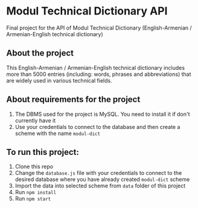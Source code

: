 # Modul Technical Dictionary API

Final project for the API of Modul Technical Dictionary (English-Armenian / Armenian-English technical dictionary)

## About the project

This English-Armenian / Armenian-English technical dictionary includes more than 5000 entries (including: words, phrases and abbreviations) that are widely used in various technical fields.

## About requirements for the project

1. The DBMS used for the project is MySQL. You need to install it if don't currently have it
2. Use your credentials to connect to the database and then create a scheme with the name `modul-dict`

## To run this project:

1. Clone this repo
2. Change the `database.js` file with your credentials to connect to the desired database where you have already created `modul-dict` scheme
3. Import the data into selected scheme from `data` folder of this project
4. Run `npm install`
5. Run `npm start`
